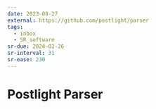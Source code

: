 ```yaml
---
date: 2023-08-27
external: https://github.com/postlight/parser
tags:
  - inbox
  - SR_software
sr-due: 2024-02-26
sr-interval: 31
sr-ease: 230
---
```


# Postlight Parser


